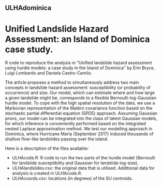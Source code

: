 ## ULHAdominica
# Unified Landslide Hazard Assessment: an Island of Dominica case study.

R code to reproduce the analysis in "Unified landslide hazard assessment using hurdle models: a case study in the Island of Dominica" by Erin Bryce, Luigi Lombardo and Daniela Castro-Camilo.

The article proposes a method to simultaneously address two main concepts in landslide hazard assessment: susceptibility (or probability of occurrence) and size. Our model, which can estimate where and how large a given landslide might be, corresponds to a flexible Bernoulli-log-Gaussian hurdle model. To cope with the high spatial resolution of the data, we use a Markovian representation of the Matérn covariance function based on the stochastic partial differential equation (SPDE) approach. Assuming Gaussian priors, our model can be integrated into the class of latent Gaussian models, for which inference is conveniently performed based on the integrated nested Laplace approximation method. We test our modelling approach in Dominica, where Hurricane Maria (September 2017) induced thousands of shallow flow-like landslides passing over the island.

Here is a description of the files available:
- ULHAcode.R: R code to run the two parts of the hurdle model (Bernoulli for landslide susceptibility and Gaussian for landslide log-size).
- ULHAlandslides.csv: the original data that is utilised. Additional data for analysis is created in ULHAcode.R.
- ULHAcoords.csv: locations (in degrees) of the SU centroids.
